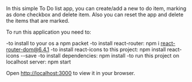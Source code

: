 In this simple To Do list app, you can create/add a new to do item, marking as done checkbox and delete
item. Also you can reset the app and delete the items that are marked.

To run this application you need to:

-to install to your os a npm packet
-to install react-router: npm i react-router-dom@6.4.1
-to install react-icons to this project: npm install react-icons --save
-to install dependencies: npm install
-to run this project on localhost server: npm start

Open [http://localhost:3000](http://localhost:3000) to view it in your browser.

